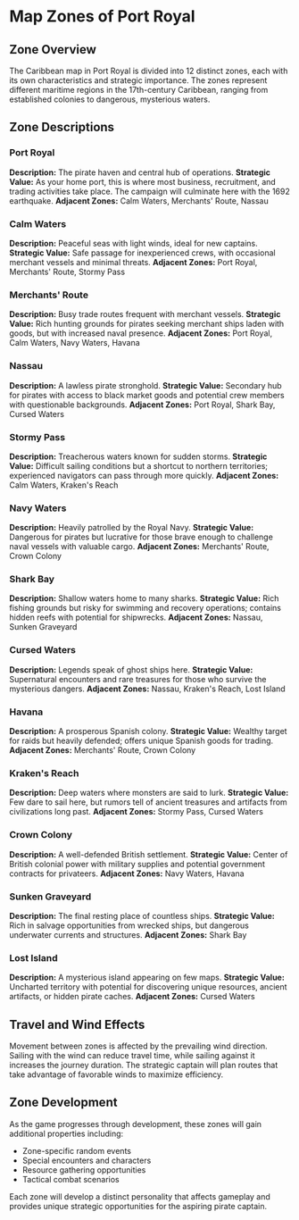 # Map Zones of Port Royal

## Zone Overview

The Caribbean map in Port Royal is divided into 12 distinct zones, each with its own characteristics and strategic importance. The zones represent different maritime regions in the 17th-century Caribbean, ranging from established colonies to dangerous, mysterious waters.

## Zone Descriptions

### Port Royal
**Description:** The pirate haven and central hub of operations.
**Strategic Value:** As your home port, this is where most business, recruitment, and trading activities take place. The campaign will culminate here with the 1692 earthquake.
**Adjacent Zones:** Calm Waters, Merchants' Route, Nassau

### Calm Waters
**Description:** Peaceful seas with light winds, ideal for new captains.
**Strategic Value:** Safe passage for inexperienced crews, with occasional merchant vessels and minimal threats.
**Adjacent Zones:** Port Royal, Merchants' Route, Stormy Pass

### Merchants' Route
**Description:** Busy trade routes frequent with merchant vessels.
**Strategic Value:** Rich hunting grounds for pirates seeking merchant ships laden with goods, but with increased naval presence.
**Adjacent Zones:** Port Royal, Calm Waters, Navy Waters, Havana

### Nassau
**Description:** A lawless pirate stronghold.
**Strategic Value:** Secondary hub for pirates with access to black market goods and potential crew members with questionable backgrounds.
**Adjacent Zones:** Port Royal, Shark Bay, Cursed Waters

### Stormy Pass
**Description:** Treacherous waters known for sudden storms.
**Strategic Value:** Difficult sailing conditions but a shortcut to northern territories; experienced navigators can pass through more quickly.
**Adjacent Zones:** Calm Waters, Kraken's Reach

### Navy Waters
**Description:** Heavily patrolled by the Royal Navy.
**Strategic Value:** Dangerous for pirates but lucrative for those brave enough to challenge naval vessels with valuable cargo.
**Adjacent Zones:** Merchants' Route, Crown Colony

### Shark Bay
**Description:** Shallow waters home to many sharks.
**Strategic Value:** Rich fishing grounds but risky for swimming and recovery operations; contains hidden reefs with potential for shipwrecks.
**Adjacent Zones:** Nassau, Sunken Graveyard

### Cursed Waters
**Description:** Legends speak of ghost ships here.
**Strategic Value:** Supernatural encounters and rare treasures for those who survive the mysterious dangers.
**Adjacent Zones:** Nassau, Kraken's Reach, Lost Island

### Havana
**Description:** A prosperous Spanish colony.
**Strategic Value:** Wealthy target for raids but heavily defended; offers unique Spanish goods for trading.
**Adjacent Zones:** Merchants' Route, Crown Colony

### Kraken's Reach
**Description:** Deep waters where monsters are said to lurk.
**Strategic Value:** Few dare to sail here, but rumors tell of ancient treasures and artifacts from civilizations long past.
**Adjacent Zones:** Stormy Pass, Cursed Waters

### Crown Colony
**Description:** A well-defended British settlement.
**Strategic Value:** Center of British colonial power with military supplies and potential government contracts for privateers.
**Adjacent Zones:** Navy Waters, Havana

### Sunken Graveyard
**Description:** The final resting place of countless ships.
**Strategic Value:** Rich in salvage opportunities from wrecked ships, but dangerous underwater currents and structures.
**Adjacent Zones:** Shark Bay

### Lost Island
**Description:** A mysterious island appearing on few maps.
**Strategic Value:** Uncharted territory with potential for discovering unique resources, ancient artifacts, or hidden pirate caches.
**Adjacent Zones:** Cursed Waters

## Travel and Wind Effects

Movement between zones is affected by the prevailing wind direction. Sailing with the wind can reduce travel time, while sailing against it increases the journey duration. The strategic captain will plan routes that take advantage of favorable winds to maximize efficiency.

## Zone Development

As the game progresses through development, these zones will gain additional properties including:
- Zone-specific random events
- Special encounters and characters
- Resource gathering opportunities
- Tactical combat scenarios

Each zone will develop a distinct personality that affects gameplay and provides unique strategic opportunities for the aspiring pirate captain.